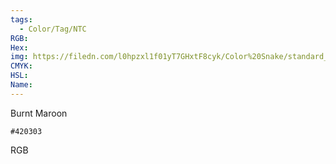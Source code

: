 ```yaml
---
tags:
  - Color/Tag/NTC
RGB:
Hex:
img: https://filedn.com/l0hpzxl1f01yT7GHxtF8cyk/Color%20Snake/standard_csv_to_svg/420303.svg
CMYK:
HSL:
Name:
---
```

Burnt Maroon
```palette
#420303
```
RGB
